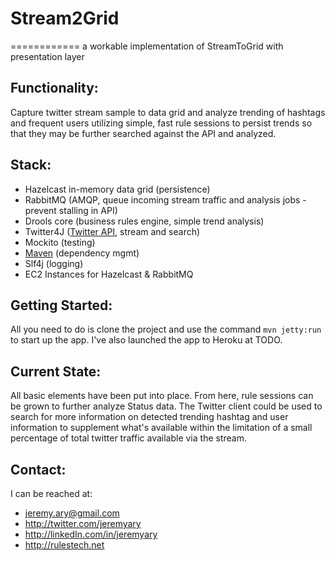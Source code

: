 # Stream2Grid
============
a workable implementation of StreamToGrid with presentation layer

## Functionality:

Capture twitter stream sample to data grid and analyze trending of hashtags and frequent users utilizing simple, fast
rule sessions to persist trends so that they may be further searched against the API and analyzed.

## Stack:
 - Hazelcast in-memory data grid (persistence)
 - RabbitMQ (AMQP, queue incoming stream traffic and analysis jobs - prevent stalling in API)
 - Drools core (business rules engine, simple trend analysis)
 - Twitter4J ([Twitter API](https://dev.twitter.com/), stream and search)
 - Mockito (testing)
 - [Maven](pom.xml) (dependency mgmt)
 - Slf4j (logging)
 - EC2 Instances for Hazelcast & RabbitMQ

## Getting Started:
All you need to do is clone the project and use the command `mvn jetty:run` to start up the app. I've also launched the
app to Heroku at TODO.

## Current State:
All basic elements have been put into place. From here, rule sessions can be grown to further analyze Status data. The
Twitter client could be used to search for more information on detected trending hashtag and user information
to supplement what's available within the limitation of a small percentage of total twitter traffic available via the stream.

## Contact:
I can be reached at:
 - jeremy.ary@gmail.com
 - http://twitter.com/jeremyary
 - http://linkedIn.com/in/jeremyary
 - http://rulestech.net
